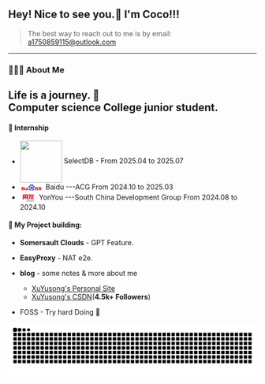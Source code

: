 ## Hey! Nice to see you.👋 I'm Coco!!! 
> The best way to reach out to me is by email: a1750859115@outlook.com
---
### 👨🏻‍💻  About Me
**Life is a journey. 🧗** <br>
**Computer science College junior student.**
--- 
#### 📑 Internship
- <div align="left"><img align="center" src="https://avatars.githubusercontent.com/u/102591873" height="85px" width="85px" /> SelectDB - From 2025.04 to 2025.07 
- <div align="left"><img align="center" src="static/baidu-logo-Photoroom.png" height="20px" /> Baidu  ---ACG  From 2024.10 to 2025.03
- <div align="left"><img align="center" src="static/yonyou-logo-Photoroom.png" height="20px" /> YonYou  ---South China Development Group  From 2024.08 to 2024.10

#### 🥳 My Project building:

- **Somersault Clouds** - GPT Feature.

- **EasyProxy** - NAT e2e.

- **blog** - some notes & more about me 
  - [XuYusong's Personal Site](https://xuyusong.xyz/)
  - [XuYusong's CSDN](https://blog.csdn.net/2201_75299492)(**4.5k+ Followers**)

- FOSS - Try hard Doing 💪


<picture>
  <source media="(prefers-color-scheme: dark)" srcset="https://raw.githubusercontent.com/cocobond/cocobond/output/github-contribution-grid-snake-dark.svg">
  <source media="(prefers-color-scheme: light)" srcset="https://raw.githubusercontent.com/cocobond/cocobond/output/github-contribution-grid-snake.svg">
  <img alt="github-snake" src="https://raw.githubusercontent.com/cocobond/cocobond/output/github-contribution-grid-snake.svg" />
</picture>






